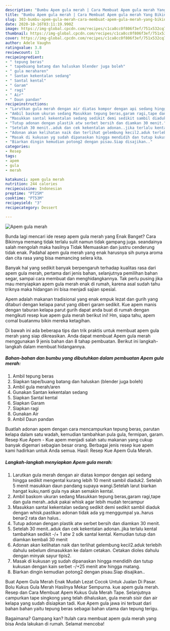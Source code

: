 ```yaml
---
description: "Bumbu Apem gula merah | Cara Membuat Apem gula merah Yang Bikin Ngiler"
title: "Bumbu Apem gula merah | Cara Membuat Apem gula merah Yang Bikin Ngiler"
slug: 303-bumbu-apem-gula-merah-cara-membuat-apem-gula-merah-yang-bikin-ngiler
date: 2020-10-16T03:11:19.990Z
image: https://img-global.cpcdn.com/recipes/c1ca8cc0f806f3ef/751x532cq70/apem-gula-merah-foto-resep-utama.jpg
thumbnail: https://img-global.cpcdn.com/recipes/c1ca8cc0f806f3ef/751x532cq70/apem-gula-merah-foto-resep-utama.jpg
cover: https://img-global.cpcdn.com/recipes/c1ca8cc0f806f3ef/751x532cq70/apem-gula-merah-foto-resep-utama.jpg
author: Adele Vaughn
ratingvalue: 3.8
reviewcount: 13
recipeingredient:
- " tepung beras"
- " tapebuang batang dan haluskan blender juga boleh"
- " gula meraharen"
- " Santan kekentalan sedang"
- " Santal kental"
- " Garam"
- " ragi"
- " Air"
- " Daun pandan"
recipeinstructions:
- "Larutkan gula merah dengan air diatas kompor dengan api sedang hingga sedikit mengental kurang lebih 10 menit sambil diaduk2. Setelah 5 menit masukkan daun pandang supaya wangi.Setelah larut biarkan hangat kuku,nanti gula nya akan semakin kental."
- "Ambil baskom ukuran sedang Masukkan tepung beras,garam ragi,tape dan gula merah..aduk pakai whisk agar lebih mudah tercampur"
- "Masukkan santal kekentalan sedang sedikit demi sedikit sambil diaduk dengan whisk.pastikan adonan tidak ada yg menggumpal ya..harus benar2 rata dan halus.."
- "Tutup adonan dengan plastik atw serbet bersih dan diamkan 30 menit."
- "Setelah 30 menit..aduk dan cek kekentalan adonan..jika terlalu kental tambahkan sedikit -/+ 1 atw 2 sdk santal kental. Kemudian tutup dan diamkan kembali 30 menit"
- "Adonan akan kelihatan naik dan terlihat gelembung kecil2.aduk terlebih dahulu sebelum dimasukkan ke dalam cetakan. Cetakan dioles dahulu dengan minyak sayur tipis2."
- "Masak di kukusan yg sudah dipanaskan hingga mendidih dan tutup kukusan dengan kain serbet -/+25 menit atw hingga matang."
- "Biarkan dingin kemudian potong2 dengan pisau.Siap disajikan.."
categories:
- Resep
tags:
- apem
- gula
- merah

katakunci: apem gula merah 
nutrition: 244 calories
recipecuisine: Indonesian
preptime: "PT25M"
cooktime: "PT53M"
recipeyield: "3"
recipecategory: Dessert

---
```



![Apem gula merah](https://img-global.cpcdn.com/recipes/c1ca8cc0f806f3ef/751x532cq70/apem-gula-merah-foto-resep-utama.jpg)

Bunda lagi mencari ide resep apem gula merah yang Enak Banget? Cara Bikinnya memang tidak terlalu sulit namun tidak gampang juga. seandainya salah mengolah maka hasilnya Tidak Memuaskan dan justru cenderung tidak enak. Padahal apem gula merah yang enak harusnya sih punya aroma dan cita rasa yang bisa memancing selera kita.

Banyak hal yang sedikit banyak berpengaruh terhadap kualitas rasa dari apem gula merah, pertama dari jenis bahan, selanjutnya pemilihan bahan segar, sampai cara membuat dan menghidangkannya. Tak perlu pusing jika mau menyiapkan apem gula merah enak di rumah, karena asal sudah tahu triknya maka hidangan ini bisa menjadi sajian spesial.

Apem adalah makanan tradisional yang enak empuk lezat dan gurih yang ditaburi dengan kelapa parut yang diberi garam sedikit. Kue apem manis dengan taburan kelapa parut gurih dapat anda buat di rumah dengan mengikuti resep kue apem gula merah berikut ini! Hm, siapa tahu, apem comal buatanmu bikin mereka ketagihan.


Di bawah ini ada beberapa tips dan trik praktis untuk membuat apem gula merah yang siap dikreasikan. Anda dapat membuat Apem gula merah menggunakan 9 jenis bahan dan 8 tahap pembuatan. Berikut ini langkah-langkah dalam membuat hidangannya.

<!--inarticleads1-->

##### Bahan-bahan dan bumbu yang dibutuhkan dalam pembuatan Apem gula merah:

1. Ambil  tepung beras
1. Siapkan  tape/buang batang dan haluskan (blender juga boleh)
1. Ambil  gula merah/aren
1. Gunakan  Santan kekentalan sedang
1. Siapkan  Santal kental
1. Siapkan  Garam
1. Siapkan  ragi
1. Gunakan  Air
1. Ambil  Daun pandan


Buatlah adonan apem dengan cara mencampurkan tepung beras, parutan kelapa dalam satu wadah, kemudian tambahkan pula gula, fermipan, garam. Resep Kue Apem - Kue apem menjadi salah satu makanan yang cukup banyak digemari sebagian besar orang. Berbagai jenis resep kue apem kami hadirkan untuk Anda semua. Hasil: Resep Kue Apem Gula Merah. 

<!--inarticleads2-->

##### Langkah-langkah menyiapkan Apem gula merah:

1. Larutkan gula merah dengan air diatas kompor dengan api sedang hingga sedikit mengental kurang lebih 10 menit sambil diaduk2. Setelah 5 menit masukkan daun pandang supaya wangi.Setelah larut biarkan hangat kuku,nanti gula nya akan semakin kental.
1. Ambil baskom ukuran sedang Masukkan tepung beras,garam ragi,tape dan gula merah..aduk pakai whisk agar lebih mudah tercampur
1. Masukkan santal kekentalan sedang sedikit demi sedikit sambil diaduk dengan whisk.pastikan adonan tidak ada yg menggumpal ya..harus benar2 rata dan halus..
1. Tutup adonan dengan plastik atw serbet bersih dan diamkan 30 menit.
1. Setelah 30 menit..aduk dan cek kekentalan adonan..jika terlalu kental tambahkan sedikit -/+ 1 atw 2 sdk santal kental. Kemudian tutup dan diamkan kembali 30 menit
1. Adonan akan kelihatan naik dan terlihat gelembung kecil2.aduk terlebih dahulu sebelum dimasukkan ke dalam cetakan. Cetakan dioles dahulu dengan minyak sayur tipis2.
1. Masak di kukusan yg sudah dipanaskan hingga mendidih dan tutup kukusan dengan kain serbet -/+25 menit atw hingga matang.
1. Biarkan dingin kemudian potong2 dengan pisau.Siap disajikan..


Buat Apem Gula Merah Enak Mudah Lezat Cocok Untuk Jualan Di Pasar. Bolu Kukus Gula Merah Hasilnya Mekar Sempurna. kue apem gula merah. Resep dan Cara Membuat Apem Kukus Gula Merah Tape. Selanjutnya campurkan tape singkong yang telah dihaluskan, gula merah sisir dan air kelapa yang sudah disiapkan tadi. Kue Apem gula jawa ini terbuat dari bahan bahan yaitu tepung beras sebagai bahan utama dan tepung terigu. 

Bagaimana? Gampang kan? Itulah cara membuat apem gula merah yang bisa Anda lakukan di rumah. Selamat mencoba!
